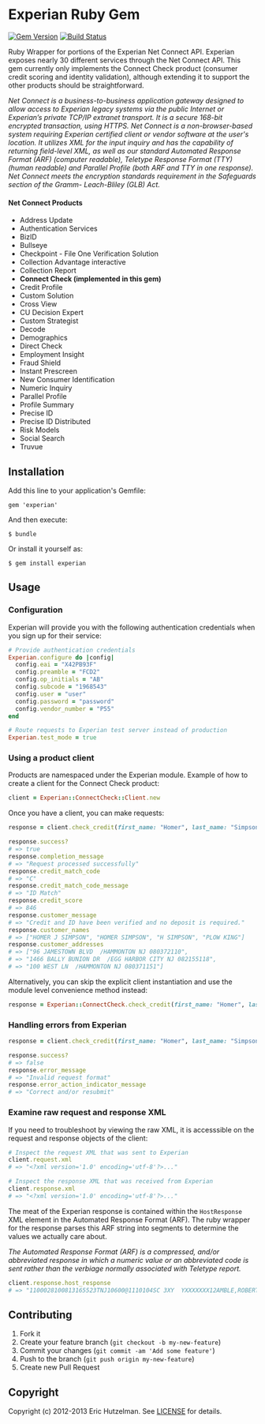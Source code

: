 # Experian Ruby Gem

[![Gem Version](https://badge.fury.io/rb/experian.png)][gem]
[![Build Status](https://secure.travis-ci.org/ehutzelman/experian.png?branch=master)][travis]

[gem]: https://rubygems.org/gems/experian
[travis]: http://travis-ci.org/ehutzelman/experian

Ruby Wrapper for portions of the Experian Net Connect API. Experian exposes nearly 30 different services through the Net Connect API.
This gem currently only implements the Connect Check product (consumer credit scoring and identity validation), although
extending it to support the other products should be straightforward.

*Net Connect is a business-to-business application gateway designed to allow access to Experian legacy systems via the public
Internet or Experian’s private TCP/IP extranet transport. It is a secure 168-bit encrypted transaction, using HTTPS.
Net Connect is a non-browser-based system requiring Experian certified client or vendor software at the user's location.
It utilizes XML for the input inquiry and has the capability of returning field-level XML, as well as our standard Automated
Response Format (ARF) (computer readable), Teletype Response Format (TTY) (human readable) and Parallel Profile
(both ARF and TTY in one response). Net Connect meets the encryption standards requirement in the Safeguards section of the
Gramm- Leach-Bliley (GLB) Act.*

#### Net Connect Products

* Address Update
* Authentication Services
* BizID
* Bullseye
* Checkpoint - File One Verification Solution
* Collection Advantage interactive
* Collection Report
* **Connect Check (implemented in this gem)**
* Credit Profile
* Custom Solution
* Cross View
* CU Decision Expert
* Custom Strategist
* Decode
* Demographics
* Direct Check
* Employment Insight
* Fraud Shield
* Instant Prescreen
* New Consumer Identification
* Numeric Inquiry
* Parallel Profile
* Profile Summary
* Precise ID
* Precise ID Distributed
* Risk Models
* Social Search
* Truvue

## Installation

Add this line to your application's Gemfile:

    gem 'experian'

And then execute:

    $ bundle

Or install it yourself as:

    $ gem install experian

## Usage

### Configuration

Experian will provide you with the following authentication credentials when you sign up for their service:
```ruby
# Provide authentication credentials
Experian.configure do |config|
  config.eai = "X42PB93F"
  config.preamble = "FCD2"
  config.op_initials = "AB"
  config.subcode = "1968543"
  config.user = "user"
  config.password = "password"
  config.vendor_number = "P55"
end

# Route requests to Experian test server instead of production
Experian.test_mode = true

```

### Using a product client

Products are namespaced under the Experian module. Example of how to create a client for the Connect Check product:
```ruby
client = Experian::ConnectCheck::Client.new
```

Once you have a client, you can make requests:
```ruby
response = client.check_credit(first_name: "Homer", last_name: "Simpson", ssn: "123456789")

response.success?
# => true
response.completion_message
# => "Request processed successfully"
response.credit_match_code
# => "C"
response.credit_match_code_message
# => "ID Match"
response.credit_score
# => 846
response.customer_message
# => "Credit and ID have been verified and no deposit is required."
response.customer_names
# => ["HOMER J SIMPSON", "HOMER SIMPSON", "H SIMPSON", "PLOW KING"]
response.customer_addresses
# => ["96 JAMESTOWN BLVD  /HAMMONTON NJ 080372110",
# => "1466 BALLY BUNION DR  /EGG HARBOR CITY NJ 082155118",
# => "100 WEST LN  /HAMMONTON NJ 080371151"]
```

Alternatively, you can skip the explicit client instantiation and use the module level convenience method instead:
```ruby
response = Experian::ConnectCheck.check_credit(first_name: "Homer", last_name: "Simpson", ...)
```


### Handling errors from Experian
```ruby
response = client.check_credit(first_name: "Homer", last_name: "Simpson", ssn: "NaN")

response.success?
# => false
response.error_message
# => "Invalid request format"
response.error_action_indicator_message
# => "Correct and/or resubmit"
```

### Examine raw request and response XML
If you need to troubleshoot by viewing the raw XML, it is accesssible on the request and response objects of the client:
```ruby
# Inspect the request XML that was sent to Experian
client.request.xml
# => "<?xml version='1.0' encoding='utf-8'?>..."

# Inspect the response XML that was received from Experian
client.response.xml
# => "<?xml version='1.0' encoding='utf-8'?>..."
```

The meat of the Experian response is contained within the ```HostResponse``` XML element in the Automated Response
Format (ARF). The ruby wrapper for the response parses this ARF string into segments to determine the values we actually care about.

*The Automated Response Format (ARF) is a compressed, and/or abbreviated response in which a numeric value or an abbreviated
code is sent rather than the verbiage normally associated with Teletype report.*

```ruby
client.response.host_response
# => "1100028100813165523TNJ10600@1110104SC 3XY  YXXXXXXX12AMBLE,ROBERT64Fraud alert on account. Deposit required to complete enrollment.@12500220603PRTBPPCTQQ@3220018 666153036@335006212ROBERT AMBLE1955A124ANNA                E61212261955@335002814ROBERT K AMBLE    @335002511KELLY AMBLE    @335003218ROBERT KELLY AMBLE    @3360074031308131003276502S        376717 11TH AVE  /BROOKLYN NY 112195904@..."
```

## Contributing

1. Fork it
2. Create your feature branch (`git checkout -b my-new-feature`)
3. Commit your changes (`git commit -am 'Add some feature'`)
4. Push to the branch (`git push origin my-new-feature`)
5. Create new Pull Request

## Copyright

Copyright (c) 2012-2013 Eric Hutzelman.
See [LICENSE][] for details.

[license]: LICENSE.txt
